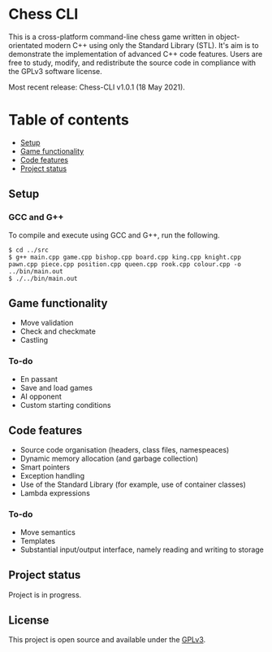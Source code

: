 # Chess CLI
This is a cross-platform command-line chess game written in object-orientated modern C++ using only the Standard Library (STL). It's aim is to demonstrate the implementation of advanced C++ code features. Users are free to study, modify, and redistribute the source code in compliance with the GPLv3 software license. 

Most recent release: Chess-CLI v1.0.1 (18 May 2021).

# Table of contents
- [Setup](#setup)
- [Game functionality](#game-functionality)
- [Code features](#code-features)
- [Project status](#project-status)

## Setup
### GCC and G++
To compile and execute using GCC and G++, run the following.
```
$ cd ../src
$ g++ main.cpp game.cpp bishop.cpp board.cpp king.cpp knight.cpp pawn.cpp piece.cpp position.cpp queen.cpp rook.cpp colour.cpp -o ../bin/main.out
$ ./../bin/main.out
```

## Game functionality
* Move validation
* Check and checkmate
* Castling
### To-do
* En passant
* Save and load games
* AI opponent
* Custom starting conditions

## Code features
* Source code organisation (headers, class files, namespeaces)
* Dynamic memory allocation (and garbage collection)
* Smart pointers
* Exception handling
* Use of the Standard Library (for example, use of container classes)
* Lambda expressions
### To-do
* Move semantics
* Templates
* Substantial input/output interface, namely reading and writing to storage

## Project status
Project is in progress.

## License
This project is open source and available under the [GPLv3](LICENSE).
